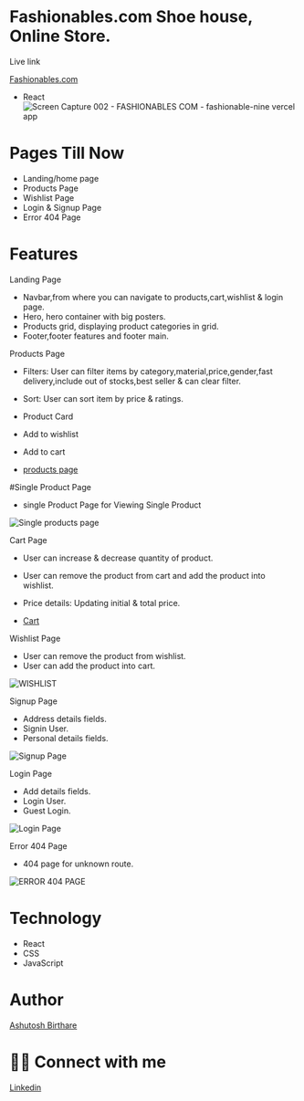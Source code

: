 # Fashionables.com Shoe house, Online Store.
 
Live link

[Fashionables.com](https://fashionable-nine.vercel.app/)

* React![Screen Capture 002 - FASHIONABLES COM - fashionable-nine vercel app](https://github.com/ashuashu2/Fashionables/assets/86846323/1b235ff6-b812-4a70-8fa7-49b2785df8ac)


# Pages Till Now

* Landing/home page
* Products Page
* Wishlist Page
* Login & Signup Page
* Error 404 Page

# Features

Landing Page

* Navbar,from where you can navigate to products,cart,wishlist & login page.
* Hero, hero container with big posters.
* Products grid, displaying product categories in grid.
* Footer,footer features and footer main.


Products Page
* Filters: User can filter items by category,material,price,gender,fast delivery,include out of stocks,best seller & can clear filter.
* Sort: User can sort item by price & ratings.
* Product Card
* Add to wishlist
* Add to cart


* [products page](https://github.com/ashuashu2/Fashionables/assets/86846323/7f61ce1b-7004-42b8-998a-019b4652fab3)



#Single Product Page
* single Product Page for Viewing Single Product


![Single products page](https://github.com/ashuashu2/Fashionables/assets/86846323/a8141c65-2d14-474f-9114-12866794c064)


Cart Page

* User can increase & decrease quantity of product.
* User can remove the product from cart and add the product into wishlist.
* Price details: Updating initial & total price.

* [Cart](https://github.com/ashuashu2/Fashionables/assets/86846323/631cab14-4bc0-41e4-b766-f12023d39405)


Wishlist Page

* User can remove the product from wishlist.
* User can add the product into cart.

![WISHLIST ](https://github.com/ashuashu2/Fashionables/assets/86846323/0cd00b3b-8784-4fb9-ac2c-02ca78379068)

Signup Page

* Address details fields.
* Signin User.
* Personal details fields.

![Signup Page](https://github.com/ashuashu2/Fashionables/assets/86846323/2245d3f0-4ce8-49e6-bae4-3a8e8fb0e0f4)


Login Page

* Add details fields.
* Login User.
* Guest Login.

![Login Page](https://github.com/ashuashu2/Fashionables/assets/86846323/9ff7642d-41e7-435b-b9be-204ca01b340d)


Error 404 Page

* 404 page for unknown route.

![ERROR 404 PAGE ](https://github.com/ashuashu2/Fashionables/assets/86846323/3612a20c-e0ad-4b3d-9a8b-415b631992fc)

# Technology

* React
* CSS
*  JavaScript





# Author 
[Ashutosh Birthare](https://github.com/ashuashu2)

# 👨‍💻 Connect with me
[Linkedin](https://www.linkedin.com/in/ashutosh-birthare/)



